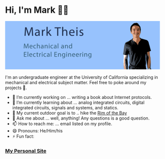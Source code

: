 # Hi, I'm Mark 👋🏽

<img src="https://raw.githubusercontent.com/metheis/metheis/main/metheis-github-banner_small.png" alt="image of Mark and his interests: mechanical and electrical engineering">

I'm an undergraduate engineer at the University of California specializing in mechanical and electrical subject matter. Feel free to poke around my projects 🙂.


- 🔭 I’m currently working on ... writing a book about Internet protocols.
- 🌱 I’m currently learning about ... analog integrated circuits, digital integrated circuits, signals and systems, and statics.
- 🗻 My current outdoor goal is to .. hike the [Rim of the Bay](https://www.google.com/maps/d/edit?mid=1rCZizmmr_k4jFwdg4Z2MWCQBQedoRsed&usp=sharing)
- 💬 Ask me about ... well, anything! Any questions is a good question.
- 📫 How to reach me: ... email listed on my profile.
- 😄 Pronouns: He/Him/his
- ⚡ Fun fact: 

### <a href="https://mark.theis.site">My Personal Site</a>

<!--
**metheis/metheis** is a ✨ _special_ ✨ repository because its `README.md` (this file) appears on your GitHub profile.

Here are some ideas to get you started:

- 🔭 I’m currently working on ...
- 🌱 I’m currently learning ...
- 👯 I’m looking to collaborate on ...
- 🤔 I’m looking for help with ...
- 💬 Ask me about ...
- 📫 How to reach me: ...
- 😄 Pronouns: ...
- ⚡ Fun fact: ...
-->

